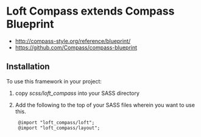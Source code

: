 # Loft Compass extends Compass Blueprint

* <http://compass-style.org/reference/blueprint/>
* <https://github.com/Compass/compass-blueprint>

## Installation

To use this framework in your project:

1. copy _scss/loft_compass_ into your SASS directory
2. Add the following to the top of your SASS files wherein you want to use this.

        @import "loft_compass/loft";
        @import "loft_compass/layout";